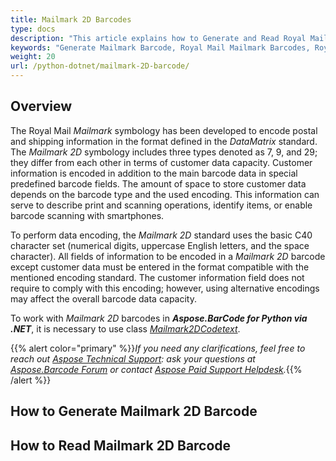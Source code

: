 ```yaml
---
title: Mailmark 2D Barcodes
type: docs
description: "This article explains how to Generate and Read Royal Mail Mailmark 2D Barcodes using Aspose.BarCode for .NET."
keywords: "Generate Mailmark Barcode, Royal Mail Mailmark Barcodes, Royal Mail Barcode, Aspose.BarCode, Generate Barcode in Python"
weight: 20
url: /python-dotnet/mailmark-2D-barcode/
---
```


## **Overview**
The Royal Mail *Mailmark* symbology has been developed to encode postal and shipping information in the format defined in the *DataMatrix* standard. The *Mailmark 2D* symbology includes three types denoted as 7, 9, and 29; they differ from each other in terms of customer data capacity. Customer information is encoded in addition to the main barcode data in special predefined barcode fields. The amount of space to store customer data depends on the barcode type and the used encoding. This information can serve to describe print and scanning operations, identify items, or enable barcode scanning with smartphones.  

To perform data encoding, the *Mailmark 2D* standard uses the basic C40 character set (numerical digits, uppercase English letters, and the space character). All fields of information to be encoded in a *Mailmark 2D* barcode except customer data must be entered in the format compatible with the mentioned encoding standard. The customer information field does not require to comply with this encoding; however, using alternative encodings may affect the overall barcode data capacity.  
  
To work with *Mailmark 2D* barcodes in ***Aspose.BarCode for Python via .NET***, it is necessary to use class [*Mailmark2DCodetext*]().
  
{{% alert color="primary" %}}*If you need any clarifications, feel free to reach out [Aspose Technical Support](/barcode/python-dotnet/technical-support/): ask your questions at [Aspose.Barcode Forum](https://forum.aspose.com/c/barcode/13) or contact [Aspose Paid Support Helpdesk](https://helpdesk.aspose.com/).*{{% /alert %}}

## **How to Generate Mailmark 2D Barcode**
  
## **How to Read Mailmark 2D Barcode**

